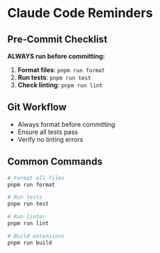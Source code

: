 # Claude Code Reminders

## Pre-Commit Checklist

**ALWAYS run before committing:**

1. **Format files**: `pnpm run format`
2. **Run tests**: `pnpm run test`
3. **Check linting**: `pnpm run lint`

## Git Workflow

- Always format before committing
- Ensure all tests pass
- Verify no linting errors

## Common Commands

```bash
# Format all files
pnpm run format

# Run tests
pnpm run test

# Run linter
pnpm run lint

# Build extensions
pnpm run build
```
